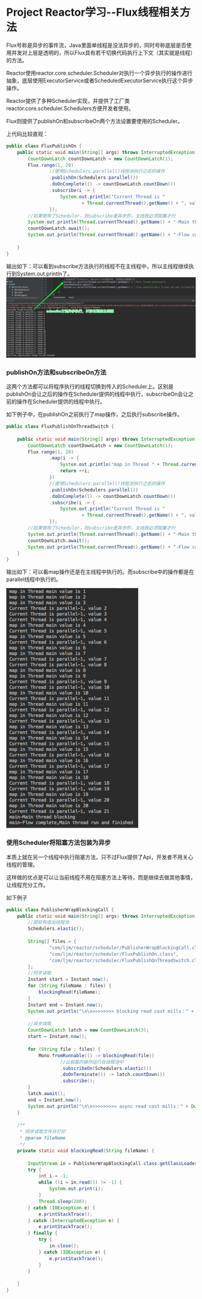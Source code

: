 # Project Reactor学习--Flux线程相关方法

Flux号称是异步的事件流，Java里面单线程是没法异步的，同时号称底层是否使用并发对上层是透明的，所以Flux具有若干切换代码执行上下文（其实就是线程）的方法。

Reactor使用reactor.core.scheduler.Scheduler对执行一个异步执行的操作进行抽象，底层使用ExecutorService或者ScheduledExecutorService执行这个异步操作。

Reactor提供了多种Scheduler实现，并提供了工厂类reactor.core.scheduler.Schedulers方便开发者使用。

Flux则提供了publishOn和subscribeOn两个方法设置要使用的Scheduler。

上代码比较直观：

```java
public class FluxPublishOn {
    public static void main(String[] args) throws InterruptedException {
        CountDownLatch countDownLatch = new CountDownLatch(1);
        Flux.range(1, 20)
                //使用Schedulers.parallel()线程池执行之后的操作
                .publishOn(Schedulers.parallel())
                .doOnComplete(() -> countDownLatch.countDown())
                .subscribe(i -> {
                    System.out.println("Current Thread is "
                            + Thread.currentThread().getName() + ", value " + i);
                });
        //如果使用了Scheduler，则subscribe是异步的，主线程必须阻塞才行
        System.out.println(Thread.currentThread().getName() + "-Main thread blocking");
        countDownLatch.await();
        System.out.println(Thread.currentThread().getName() + "-Flow complete,Main thread run and finished");

    }
}
```

输出如下：可以看到subscribe方法执行的线程不在主线程中，所以主线程继续执行到System.out.println了。![](/assets/publishOn.png)

### publishOn方法和subscribeOn方法

这两个方法都可以将程序执行的线程切换到传入的Scheduler上。区别是publishOn会让之后的操作在Scheduler提供的线程中执行，subscribeOn会让之前的操作在Scheduler提供的线程中执行。

如下例子中，在publishOn之前执行了map操作，之后执行subscribe操作。

```java
public class FluxPublishOnThreadSwitch {

    public static void main(String[] args) throws InterruptedException {
        CountDownLatch countDownLatch = new CountDownLatch(1);
        Flux.range(1, 20)
                .map(i -> {
                    System.out.println("map in Thread " + Thread.currentThread().getName() +" value is " + i);
                    return ++i;
                })
                //使用Schedulers.parallel()线程池执行之后的操作
                .publishOn(Schedulers.parallel())
                .doOnComplete(() -> countDownLatch.countDown())
                .subscribe(i -> {
                    System.out.println("Current Thread is "
                            + Thread.currentThread().getName() + ", value " + i);
                });
        //如果使用了Scheduler，则subscribe是异步的，主线程必须阻塞才行
        System.out.println(Thread.currentThread().getName() + "-Main thread blocking");
        countDownLatch.await();
        System.out.println(Thread.currentThread().getName() + "-Flow complete,Main thread run and finished");
    }
}
```

输出如下：可以看map操作还是在主线程中执行的。而subscribe中的操作都是在parallel线程中执行的。

![](/assets/FluxPublishOnThreadSwitch.png)

### 使用Scheduler将阻塞方法包装为异步

本质上就在另一个线程中执行阻塞方法，只不过Flux提供了Api，开发者不用关心线程的管理。

这样做的优点是可以让当前线程不用在阻塞方法上等待，而是继续去做其他事情，让线程充分工作。

如下例子

```java
public class PublisherWrapBlockingCall {
    public static void main(String[] args) throws InterruptedException {
        //提前构造出线程池
        Schedulers.elastic();

        String[] files = {
                "com/ljm/reactor/scheduler/PublisherWrapBlockingCall.class",
                "com/ljm/reactor/scheduler/FluxPublishOn.class",
                "com/ljm/reactor/scheduler/FluxPublishOnThreadSwitch.class"
        };
        //同步读取
        Instant start = Instant.now();
        for (String fileName : files) {
            blockingRead(fileName);
        }
        Instant end = Instant.now();
        System.out.println("\n\n>>>>>>>> blocking read cost mills：" + Duration.between(start, end).toMillis());

        //异步读取
        CountDownLatch latch = new CountDownLatch(3);
        start = Instant.now();

        for (String file : files) {
            Mono.fromRunnable(() -> blockingRead(file))
                    //让前面的操作运行在线程池中
                    .subscribeOn(Schedulers.elastic())
                    .doOnTerminate(() -> latch.countDown())
                    .subscribe();
        }
        latch.await();
        end = Instant.now();
        System.out.println("\n\n>>>>>>>>> async read cost mills：" + Duration.between(start, end).toMillis());
    }

    /**
     * 同步读取文件并打印
     * @param fileName
     */
    private static void blockingRead(String fileName) {

        InputStream in = PublisherWrapBlockingCall.class.getClassLoader().getResourceAsStream(fileName);
        try {
            int i = -1;
            while ((i = in.read()) != -1) {
                System.out.print(i);
            }
            Thread.sleep(200);
        } catch (IOException e) {
            e.printStackTrace();
        } catch (InterruptedException e) {
            e.printStackTrace();
        } finally {
            try {
                in.close();
            } catch (IOException e) {
                e.printStackTrace();
            }
        }

    }
}

```

 

